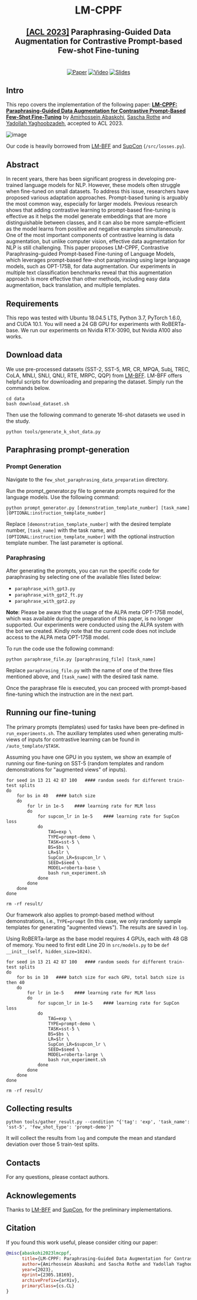 # <p align="center">LM-CPPF</p>

<h2 align="center">
  <p><a href="https://2023.aclweb.org/">[ACL 2023]</a> Paraphrasing-Guided Data Augmentation for Contrastive Prompt-based Few-shot Fine-tuning</p>
</h2>

<p align="center">
  <br>
  <a href="https://arxiv.org/pdf/2305.18169.pdf"><img alt="Paper" src="https://img.shields.io/badge/📃-Paper-808080"></a>
  <a href="https://youtu.be/VNj-eGR6-x8"><img alt="Video" src="https://img.shields.io/badge/​-Video-red?logo=youtube&logoColor=FF0000"></a>
  <a href="https://docs.google.com/presentation/d/1-lU-YrwveNzL_2oRHHqAlQT8CycmUWLomCs1YcOO_6c/edit?usp=sharing"><img alt="Slides" src="https://img.shields.io/badge/​-Slides-FFBB00?logo=googlesheets&logoColor=FFBB00"></a>
</p>

## Intro
This repo covers the implementation of the following paper:  **[LM-CPPF: Paraphrasing-Guided Data Augmentation for Contrastive Prompt-Based Few-Shot Fine-Tuning](https://arxiv.org/pdf/2305.18169.pdf)** by [Amirhossein Abaskohi](https://amirabaskohi.github.io/), [Sascha Rothe](https://research.google/people/107480/) and [Yadollah Yaghoobzadeh](https://yyaghoobzadeh.github.io/), accepted to ACL 2023.

![image](https://github.com/AmirAbaskohi/LM-CPPF/assets/50926437/014681fc-d267-42a4-bbdc-1f199327d1e4)

Our code is  heavily borrowed from [LM-BFF](https://github.com/princeton-nlp/LM-BFF) and [SupCon](https://github.com/HobbitLong/SupContrast) (```/src/losses.py```).

## Abstract

In recent years, there has been significant progress in developing pre-trained language models for NLP. However, these models often struggle when fine-tuned on small datasets. To address this issue, researchers have proposed various adaptation approaches. Prompt-based tuning is arguably the most common way, especially for larger models. Previous research shows that adding contrastive learning to prompt-based fine-tuning is effective as it helps the model generate embeddings that are more distinguishable between classes, and it can also be more sample-efficient as the model learns from positive and negative examples simultaneously. One of the most important components of contrastive learning is data augmentation, but unlike computer vision, effective data augmentation for NLP is still challenging. This paper proposes LM-CPPF, Contrastive Paraphrasing-guided Prompt-based Fine-tuning of Language Models, which leverages prompt-based few-shot paraphrasing using large language models, such as OPT-175B, for data augmentation. Our experiments in multiple text classification benchmarks reveal that this augmentation approach is more effective than other methods, including easy data augmentation, back translation, and multiple templates.

## Requirements

This repo was tested with Ubuntu 18.04.5 LTS, Python 3.7, PyTorch 1.6.0, and CUDA 10.1. You will need a 24 GB GPU for experiments with RoBERTa-base. We run our experiments on Nvidia RTX-3090, but Nvidia A100 also works.

## Download data
We use pre-processed datasets (SST-2, SST-5, MR, CR, MPQA, Subj, TREC, CoLA, MNLI, SNLI, QNLI, RTE, MRPC, QQP) from  [LM-BFF](https://github.com/princeton-nlp/LM-BFF). LM-BFF offers helpful scripts for downloading and preparing the dataset. Simply run the commands below.
```shell
cd data
bash download_dataset.sh
```
Then use the following command to generate 16-shot datasets we used in the study.
```shell
python tools/generate_k_shot_data.py
```

## Paraphrasing prompt-generation

### Prompt Generation
Navigate to the `few_shot_paraphrasing_data_preparation` directory.

Run the prompt_generator.py file to generate prompts required for the language models. Use the following command:

```shell
python prompt_generator.py [demonstration_template_number] [task_name] [OPTIONAL:instruction_template_number]
```
Replace `[demonstration_template_number]` with the desired template number, `[task_name]` with the task name, and `[OPTIONAL:instruction_template_number]` with the optional instruction template number. The last parameter is optional.

### Paraphrasing

After generating the prompts, you can run the specific code for paraphrasing by selecting one of the available files listed below:

* `paraphrase_with_gpt3.py`
* `paraphrase_with_gpt2_ft.py`
* `paraphrase_with_gpt2.py`


<b>Note</b>: Please be aware that the usage of the ALPA meta OPT-175B model, which was available during the preparation of this paper, is no longer supported. Our experiments were conducted using the ALPA system with the bot we created. Kindly note that the current code does not include access to the ALPA meta OPT-175B model.

To run the code use the following command:

```shell
python paraphrase_file.py [paraphrasing_file] [task_name]
```

Replace `paraphrasing_file.py` with the name of one of the three files mentioned above, and `[task_name]` with the desired task name.

Once the paraphrase file is executed, you can proceed with prompt-based fine-tuning which the instruction are in the next part.

## Running our fine-tuning
The primary prompts (templates) used for tasks have been pre-defined in ```run_experiments.sh```. The auxiliary templates used when generating multi-views of inputs for contrastive learning can be found in ```/auto_template/$TASK```.

Assuming you have one GPU in you system, we show an example of running our fine-tuning on SST-5 (random templates and random demonstrations for "augmented views" of inputs).

```shell
for seed in 13 21 42 87 100   #### random seeds for different train-test splits
do
    for bs in 40   #### batch size
    do
        for lr in 1e-5    #### learning rate for MLM loss
        do
            for supcon_lr in 1e-5    #### learning rate for SupCon loss
            do
                TAG=exp \
                TYPE=prompt-demo \
                TASK=sst-5 \
                BS=$bs \
                LR=$lr \
                SupCon_LR=$supcon_lr \
                SEED=$seed \
                MODEL=roberta-base \
                bash run_experiment.sh
            done
        done
    done
done

rm -rf result/
```
Our framework also applies to prompt-based method without demonstrations, i.e., ```TYPE=prompt``` (In this case, we only randomly sample templates for generating "augmented views"). The results are saved in ```log```.



Using RoBERTa-large as the base model requires 4 GPUs, each with 48 GB of memory. You need to first edit Line 20 in ```src/models.py``` to be ```def __init__(self, hidden_size=1024)```.

```shell
for seed in 13 21 42 87 100   #### random seeds for different train-test splits
do
    for bs in 10   #### batch size for each GPU, total batch size is then 40
    do
        for lr in 1e-5    #### learning rate for MLM loss
        do
            for supcon_lr in 1e-5    #### learning rate for SupCon loss
            do
                TAG=exp \
                TYPE=prompt-demo \
                TASK=sst-5 \
                BS=$bs \
                LR=$lr \
                SupCon_LR=$supcon_lr \
                SEED=$seed \
                MODEL=roberta-large \
                bash run_experiment.sh
            done
        done
    done
done

rm -rf result/
```



## Collecting results
```
python tools/gather_result.py --condition "{'tag': 'exp', 'task_name': 'sst-5', 'few_shot_type': 'prompt-demo'}"
```
It will collect the results from ```log``` and compute the mean and standard deviation over those 5 train-test splits.

## Contacts
For any questions, please contact authors.


## Acknowlegements
Thanks to [LM-BFF](https://github.com/princeton-nlp/LM-BFF) and [SupCon](https://github.com/HobbitLong/SupContrast), for the preliminary implementations.

## Citation
If you found this work useful, please consider citing our paper:
```bibtex
@misc{abaskohi2023lmcppf,
      title={LM-CPPF: Paraphrasing-Guided Data Augmentation for Contrastive Prompt-Based Few-Shot Fine-Tuning}, 
      author={Amirhossein Abaskohi and Sascha Rothe and Yadollah Yaghoobzadeh},
      year={2023},
      eprint={2305.18169},
      archivePrefix={arXiv},
      primaryClass={cs.CL}
}
```
